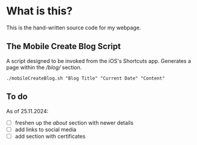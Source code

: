 # What is this?
This is the hand-written source code for my webpage.

## The Mobile Create Blog Script
A script designed to be invoked from the iOS's Shortcuts app. Generates a page within the */blog/* section.
```Shell
./mobileCreateBlog.sh "Blog Title" "Current Date" "Content"
```

## To do
As of 25.11.2024:
- [ ] freshen up the *about* section with newer details
- [ ] add links to social media
- [ ] add section with certificates
